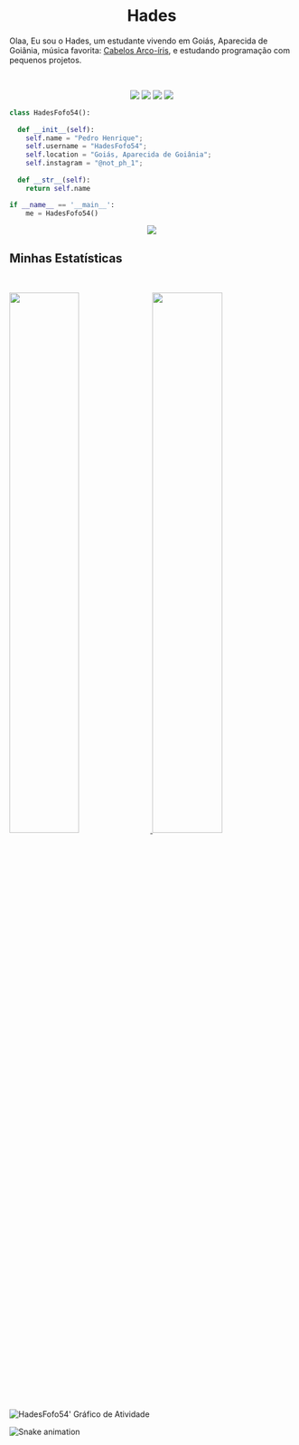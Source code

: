 <h1 align="center">
  <b>Hades</b>
</h1>

Olaa, Eu sou o Hades, um estudante vivendo em Goiás, Aparecida de Goiânia, música favorita: 
<a href="https://www.youtube.com/watch?v=_WfBQBbaDZ4">Cabelos Arco-íris</a>, 
e estudando programação com pequenos projetos.

<br>

<p>
<div align="center">
  <img src="https://img.shields.io/badge/-HTML-c58545?style=for-the-badge&logo=html5&logoColor=c58545&labelColor=282828">
  <img src="https://img.shields.io/badge/-CSS-d1a01f?style=for-the-badge&logo=css3&logoColor=d1a01f&labelColor=282828">
  <img src="https://img.shields.io/badge/-Python-98b982?style=for-the-badge&logo=python&logoColor=98b982&labelColor=282828">
  <img src="https://img.shields.io/badge/-Java-98b982?style=for-the-badge&logo=java&logoColor=98b982&labelColor=282828">
</div>
</p>

```python
class HadesFofo54():
    
  def __init__(self):
    self.name = "Pedro Henrique";
    self.username = "HadesFofo54";
    self.location = "Goiás, Aparecida de Goiânia";
    self.instagram = "@not_ph_1";
  
  def __str__(self):
    return self.name

if __name__ == '__main__':
    me = HadesFofo54()
```

<div align="center">
  <a href="https://open.spotify.com/user/31vzxqncbvslztn4rv7hev6yy7qa">
    <img src="https://readme-spotify-tingz.vercel.app/api/now-playing">
  </a>
</div>

<!--
<div align="center">
  <a href="https://open.spotify.com/user/31vzxqncbvslztn4rv7hev6yy7qa">
    <img src="https://spotify-readme-theta-virid.vercel.app/api?scan=true&theme=dark" width="240px">
  </a>
</div>
-->

## Minhas Estatísticas

<br/>
<p align="left">
  <a href="https://www.instagram.com/not_ph_1/">
  <img width="49.5%" src="https://github-readme-stats.vercel.app/api?username=HadesFofo54&show_icons=true&theme=gruvbox&hide_border=true" />
    <img width="49.5%" src="https://github-readme-streak-stats.herokuapp.com/?user=HadesFofo54&theme=gruvbox&hide_border=true" />
  </a>
</p>
<br>

![HadesFofo54' Gráfico de Atividade](https://activity-graph.herokuapp.com/graph?username=HadesFofo54&custom_title=HadesFofo54%20Contribution%20Graph&theme=gruvbox&bg_color=282828&hide_border=true&line=d1a01f&point=c58545)

<div> 
  
  ![Snake animation](https://github.com/HadesFofo54/HadesFofo54/blob/output/github-contribution-grid-snake.svg)
 
</div>
